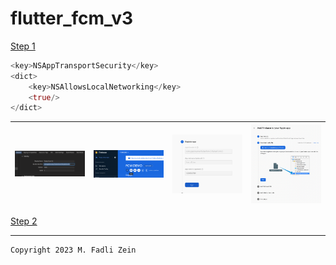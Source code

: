 # flutter_fcm_v3

[Step 1](https://firebase.flutter.dev/docs/manual-installation/ios)

```dart
<key>NSAppTransportSecurity</key>
<dict>
    <key>NSAllowsLocalNetworking</key>
    <true/>
</dict>
```
|<img src="/preview/img_7.png" width="300"/>|<img src="/preview/img_8.png" width="300"/>|<img src="/preview/img_9.png" width="300"/>|<img src="/preview/img_10.png" width="300"/>|
|--|--|--|--|

[Step 2](https://firebase.flutter.dev/docs/messaging/apple-integration)


---

```
Copyright 2023 M. Fadli Zein
```